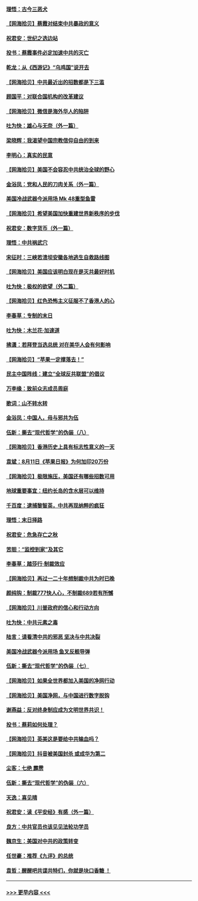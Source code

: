 #### [理悟：古今三恶犬](../pages/nsc993/n12345190.md?t=08202051) 
#### [【网海拾贝】蔡霞对结束中共暴政的意义](../pages/nsc993/n12344263.md?t=08202051) 
#### [祝君安：世纪之选边站](../pages/nsc993/n12342382.md?t=08202051) 
#### [投书：蔡霞事件必定加速中共的灭亡](../pages/nsc993/n12341881.md?t=08202051) 
#### [乾龙：从《西游记》“乌鸡国”说开去](../pages/nsc993/n12341690.md?t=08202051) 
#### [【网海拾贝】中共最近出的招数都是下三滥](../pages/nsc993/n12341593.md?t=08202051) 
#### [顾国平：对联合国机构的改革建议](../pages/nsc993/n12339928.md?t=08202051) 
#### [【网海拾贝】微信是海外华人的陷阱](../pages/nsc993/n12338868.md?t=08202051) 
#### [吐为快：雄心与无奈（外一篇）](../pages/nsc993/n12338132.md?t=08202051) 
#### [梁晓辉：我渴望中国宗教信仰自由的到来](../pages/nsc993/n12336657.md?t=08202051) 
#### [李明心：真实的民意](../pages/nsc993/n12336089.md?t=08202051) 
#### [【网海拾贝】美国不会容忍中共统治全球的野心](../pages/nsc993/n12336063.md?t=08202051) 
#### [金浴凤：党和人民的刀肉关系（外一篇）](../pages/nsc993/n12335834.md?t=08202051) 
#### [美国冷战武器今派用场 Mk 48重型鱼雷](../pages/nsc993/n12335354.md?t=08202051) 
#### [【网海拾贝】希望美国加快重建世界新秩序的步伐](../pages/nsc993/n12334224.md?t=08202051) 
#### [祝君安：数字货币（外一篇）](../pages/nsc993/n12334186.md?t=08202051) 
#### [理悟：中共祸武穴](../pages/nsc993/n12333962.md?t=08202051) 
#### [宋征时：三峡若溃坝安徽各地逃生自救路线图](../pages/nsc993/n12332450.md?t=08202051) 
#### [【网海拾贝】美国应该明白现在是灭共最好时机](../pages/nsc993/n12332313.md?t=08202051) 
#### [吐为快：极权的欲望（外二篇）](../pages/nsc993/n12332089.md?t=08202051) 
#### [【网海拾贝】红色恐怖主义征服不了香港人的心](../pages/nsc993/n12329296.md?t=08202051) 
#### [李春草：专制的末日](../pages/nsc993/n12329079.md?t=08202051) 
#### [吐为快：木兰花‧加速道](../pages/nsc993/n12327366.md?t=08202051) 
#### [拂潇：若拜登当选总统 对在美华人会有何影响](../pages/nsc993/n12295996.md?t=08202051) 
#### [【网海拾贝】“苹果一定撑落去！”](../pages/nsc993/n12326784.md?t=08202051) 
#### [民主中国阵线：建立“全球反共联盟”的倡议](../pages/nsc993/n12324177.md?t=08202051) 
#### [万李缘：致前众志成员周庭](../pages/nsc993/n12324635.md?t=08202051) 
#### [歌词：山不转水转](../pages/nsc993/n12324599.md?t=08202051) 
#### [金浴凤：中国人，毋与邪共为伍](../pages/nsc993/n12324257.md?t=08202051) 
#### [伍新：撕去“现代哲学”的伪装（八）](../pages/nsc993/n12324188.md?t=08202051) 
#### [【网海拾贝】香港历史上具有标志性意义的一天](../pages/nsc993/n12324021.md?t=08202051) 
#### [袁斌：8月11日《苹果日报》为何加印20万份](../pages/nsc993/n12323955.md?t=08202051) 
#### [【网海拾贝】极限施压，美国还有哪些招数可用](../pages/nsc993/n12322512.md?t=08202051) 
#### [地球重要事宜：纽约长岛的含水层可以维持](../pages/nsc993/n12321844.md?t=08202051) 
#### [千百度：逮捕黎智英，中共再现纳粹的疯狂](../pages/nsc993/n12321777.md?t=08202051) 
#### [理悟：末日择路](../pages/nsc993/n12320812.md?t=08202051) 
#### [祝君安：危急存亡之秋](../pages/nsc993/n12320795.md?t=08202051) 
#### [苦胆：“监控到家”及其它](../pages/nsc993/n12320751.md?t=08202051) 
#### [李春草：踏莎行·制裁效应](../pages/nsc993/n12318290.md?t=08202051) 
#### [【网海拾贝】再过一二十年想制裁中共为时已晚](../pages/nsc993/n12318195.md?t=08202051) 
#### [颜纯钩：制裁777快人心，不制裁689若有所憾](../pages/nsc993/n12316912.md?t=08202051) 
#### [【网海拾贝】川普政府的信心和行动方向](../pages/nsc993/n12316673.md?t=08202051) 
#### [吐为快：中共元素之毒](../pages/nsc993/n12316547.md?t=08202051) 
#### [陆言：请看清中共的邪恶 坚决与中共决裂](../pages/nsc993/n12315784.md?t=08202051) 
#### [美国冷战武器今派用场 鱼叉反舰导弹](../pages/nsc993/n12316258.md?t=08202051) 
#### [伍新：撕去“现代哲学”的伪装（七）](../pages/nsc993/n12315846.md?t=08202051) 
#### [【网海拾贝】如果全世界都加入美国的净网行动](../pages/nsc993/n12315588.md?t=08202051) 
#### [【网海拾贝】美国净网，与中国进行数字脱钩](../pages/nsc993/n12312813.md?t=08202051) 
#### [谢燕益：反对终身制应成为文明世界共识！](../pages/nsc993/n12310465.md?t=08202051) 
#### [投书：蔡莉如何处理？](../pages/nsc993/n12310224.md?t=08202051) 
#### [【网海拾贝】英美这是要给中共输血吗？](../pages/nsc993/n12307646.md?t=08202051) 
#### [【网海拾贝】抖音被美国封杀 或成华为第二](../pages/nsc993/n12305277.md?t=08202051) 
#### [尘客：七绝 霹雳](../pages/nsc993/n12304053.md?t=08202051) 
#### [伍新：撕去“现代哲学”的伪装（六）](../pages/nsc993/n12303243.md?t=08202051) 
#### [天逸：喜见晴](../pages/nsc993/n12303226.md?t=08202051) 
#### [祝君安：读《平安经》有感（外一篇）](../pages/nsc993/n12303170.md?t=08202051) 
#### [良方：中共官员也该见见法轮功学员](../pages/nsc993/n12302985.md?t=08202051) 
#### [魏京生：美国对中共的政策转变](../pages/nsc993/n12302929.md?t=08202051) 
#### [任世豪：推荐《九评》的总统](../pages/nsc993/n12302838.md?t=08202051) 
#### [袁哲：醒醒吧共谍共特们，你就是块口香糖 ！](../pages/nsc993/n12302678.md?t=08202051) 

----
#### [ >>> 更早内容 <<< ](../indexes/nsc993-earlier.md)

